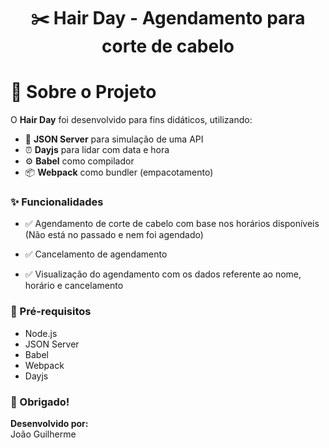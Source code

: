 <div align="center">
  <h1> ✂️ Hair Day - Agendamento para corte de cabelo
</div>

<div>
  <h1> 📌 Sobre o Projeto
</div>
    
O **Hair Day** foi desenvolvido para fins didáticos, utilizando:

- 🔧 **JSON Server** para simulação de uma API
- ⏰ **Dayjs** para lidar com data e hora
- ⚙️ **Babel** como compilador  
- 📦 **Webpack** como bundler (empacotamento)


### ✨ Funcionalidades
- ✅ Agendamento de corte de cabelo com base nos horários disponíveis (Não está no passado e nem foi agendado)

- ✅ Cancelamento de agendamento

- ✅ Visualização do agendamento com os dados referente ao nome, horário e cancelamento

### 🚀 Pré-requisitos
- Node.js
- JSON Server
- Babel
- Webpack
- Dayjs

### 🙌 Obrigado!

**Desenvolvido por:**  
João Guilherme

